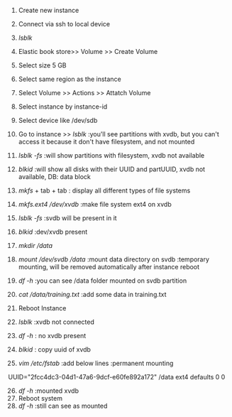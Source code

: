 1. Create new instance
2. Connect via ssh to local device
3. *lsblk*
4. Elastic book store>> Volume >> Create Volume
5. Select size 5 GB
6. Select same region as the instance
7. Select Volume >> Actions >> Attatch Volume
8. Select instance by instance-id
9. Select device like /dev/sdb
10. Go to instance >> *lsblk* :you'll see partitions with xvdb, but you can't access it because it don't have filesystem, and not mounted
11. *lsblk -fs* :will show partitions with filesystem, xvdb not available
12. *blkid* :will show all disks with their UUID and partUUID, xvdb not available, DB: data block
13. *mkfs* + tab + tab : display all different types of file systems
14. *mkfs.ext4 /dev/xvdb* :make file system ext4 on xvdb
15. *lsblk -fs* :svdb will be present in it
16. *blkid* :dev/xvdb present
17. *mkdir /data*
18. *mount /dev/svdb /data* :mount data directory on svdb    :temporary mounting, will be removed automatically after instance reboot
19. *df -h* :you can see /data folder mounted on svdb partition
20. *cat /data/training.txt* :add some data in training.txt

21. Reboot Instance
22. *lsblk*  :xvdb not connected
23. *df -h*  : no xvdb present
24. *blkid*  : copy uuid of xvdb
25. *vim /etc/fstab* :add below lines    :permanent mounting

UUID="2fcc4dc3-04d1-47a6-9dcf-e60fe892a172"  /data  ext4  defaults  0   0

26. *df -h* :mounted xvdb
27. Reboot system
28. *df -h* :still can see as mounted
